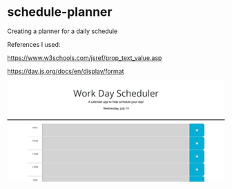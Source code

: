 # schedule-planner
Creating a planner for a daily schedule

References I used: 

https://www.w3schools.com/jsref/prop_text_value.asp

https://day.js.org/docs/en/display/format

![Alt text](image.png)